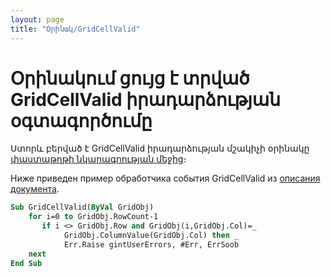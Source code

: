 ```yaml
---
layout: page
title: "Օրինակ/GridCellValid"
---
```


# Օրինակում ցույց է տրված GridCellValid իրադարձության օգտագործումը

Ստորև բերված է GridCellValid իրադարձության մշակիչի օրինակը [փաստաթղթի նկարագրության մեջից](../Defs/doc.html)։

Ниже приведен пример обработчика события GridCellValid из [описания документа](../Defs/doc.html).

``` vb
Sub GridCellValid(ByVal GridObj)
    for i=0 to GridObj.RowCount-1
       if i <> GridObj.Row and GridObj(i,GridObj.Col)=_
            GridObj.ColumnValue(GridObj.Col) then _
            Err.Raise gintUserErrors, #Err, ErrSoob
    next
End Sub
```


